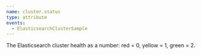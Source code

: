 ```yaml
---
name: cluster.status
type: attribute
events:
  - ElasticsearchClusterSample
---
```


The Elasticsearch cluster health as a number: red = 0, yellow = 1, green = 2.